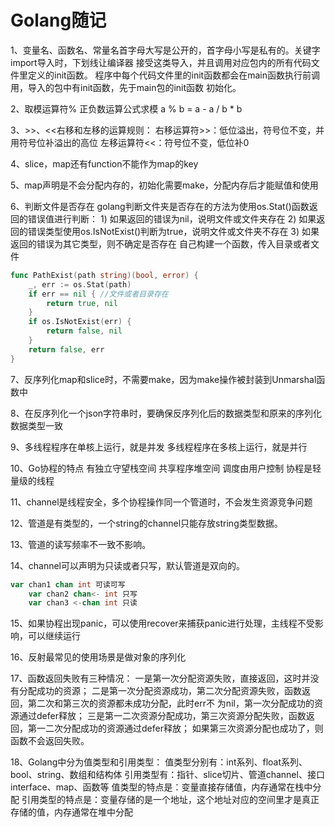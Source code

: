# Golang随记

1、变量名、函数名、常量名首字母大写是公开的，首字母小写是私有的。关键字import导入时，下划线让编译器	接受这类导入，并且调用对应包内的所有代码文件里定义的init函数。
	程序中每个代码文件里的init函数都会在main函数执行前调用，导入的包中有init函数，先于main包的init函数	初始化。

2、取模运算符% 正负数运算公式求模 a % b = a - a / b * b

3、>>、<<右移和左移的运算规则：
	右移运算符>>：低位溢出，符号位不变，并用符号位补溢出的高位
	左移运算符<<：符号位不变，低位补0

4、slice，map还有function不能作为map的key

5、map声明是不会分配内存的，初始化需要make，分配内存后才能赋值和使用

6、判断文件是否存在
	golang判断文件夹是否存在的方法为使用os.Stat()函数返回的错误值进行判断：
	1) 如果返回的错误为nil，说明文件或文件夹存在
	2) 如果返回的错误类型使用os.IsNotExist()判断为true，说明文件或文件夹不存在
	3) 如果返回的错误为其它类型，则不确定是否存在
	自己构建一个函数，传入目录或者文件

```go
func PathExist(path string)(bool, error) {
	_, err := os.Stat(path)
	if err == nil { //文件或者目录存在
		return true, nil
	}
	if os.IsNotExist(err) {
		return false, nil
	}
	return false, err
}
```

7、反序列化map和slice时，不需要make，因为make操作被封装到Unmarshal函数中

8、在反序列化一个json字符串时，要确保反序列化后的数据类型和原来的序列化数据类型一致

9、多线程程序在单核上运行，就是并发
	多线程程序在多核上运行，就是并行

10、Go协程的特点
	有独立守望栈空间
	共享程序堆空间
	调度由用户控制
	协程是轻量级的线程

11、channel是线程安全，多个协程操作同一个管道时，不会发生资源竞争问题

12、管道是有类型的，一个string的channel只能存放string类型数据。

13、管道的读写频率不一致不影响。

14、channel可以声明为只读或者只写，默认管道是双向的。
	

```go
var chan1 chan int 可读可写
	var chan2 chan<- int 只写
	var chan3 <-chan int 只读
```

15、如果协程出现panic，可以使用recover来捕获panic进行处理，主线程不受影响，可以继续运行

16、反射最常见的使用场景是做对象的序列化

17、函数返回失败有三种情况：
	一是第一次分配资源失败，直接返回，这时并没有分配成功的资源；
	二是第一次分配资源成功，第二次分配资源失败，函数返回，第二次和第三次的资源都未成功分配，此时err不	为nil，第一次分配成功的资源通过defer释放；
	三是第一二次资源分配成功，第三次资源分配失败，函数返回，第一二次分配成功的资源通过defer释放；
	如果第三次资源分配也成功了，则函数不会返回失败。

18、Golang中分为值类型和引用类型：
	值类型分别有：int系列、float系列、bool、string、数组和结构体
	引用类型有：指针、slice切片、管道channel、接口interface、map、函数等
	值类型的特点是：变量直接存储值，内存通常在栈中分配
	引用类型的特点是：变量存储的是一个地址，这个地址对应的空间里才是真正存储的值，内存通常在堆中分配